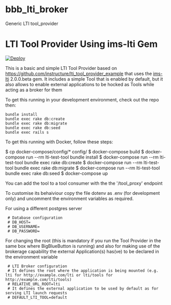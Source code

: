 # bbb_lti_broker
Generic LTI tool_provider

# LTI Tool Provider Using ims-lti Gem

[![Deploy](https://www.herokucdn.com/deploy/button.png)](https://heroku.com/deploy)

This is a basic and simple LTI Tool Provider based on https://github.com/instructure/lti_tool_provider_example that uses the
[ims-lti](https://github.com/instructure/ims-lti) 2.0.0.beta gem. It includes a simple Tool that is enabled by default, but it
also allows to enable external applications to be hocked as Tools while acting as a broker for them

To get this running in your development environment, check out the repo then:

    bundle install
    bundle exec rake db:create
    bundle exec rake db:migrate
    bundle exec rake db:seed
    bundle exec rails s

To get this running with Docker, follow these steps:

  $ cp docker-compose/config/* config/
  $ docker-compose build
  $ docker-compose run --rm lti-test-tool bundle install
  $ docker-compose run --rm lti-test-tool bundle exec rake db:create
  $ docker-compose run --rm lti-test-tool bundle exec rake db:migrate
  $ docker-compose run --rm lti-test-tool bundle exec rake db:seed
  $ docker-compose up

You can add the tool to a tool consumer with the the '/tool_proxy' endpoint

To customise its behaiviour copy the file dotenv as .env (for development only) and uncomment the environment variables as required.

For using a different postgres server
```
 # Database configuration
 # DB_HOST=
 # DB_USERNAME=
 # DB_PASSWORD=
```
For changing the root (this is mandatory if you run the Tool Provider in the same box where BigBlueButton is running) and also
for making use of the brokerage capability the external Application(s) has(ve) to be declared in the environment variable
```
 # LTI Broker configuration
 # It defines the root where the application is being mounted (e.g. lti for http://example.com/lti or lti/tools for http://example.com/lti/tools)
 # RELATIVE_URL_ROOT=lti
 # It defines the external application to be used by default as for serving LTI launch requests
 # DEFAULT_LTI_TOOL=default
```
